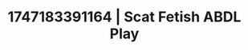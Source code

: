 ---
categories:
- Midnight fantasy
- Nude Olympics
- Flushed skin
- Virtual intimacy
- Cheerleader roleplay
image: /assets/images/1747183391164.jpg
layout: post
seo:
  description: Featured content with high-quality Scat Fetish, ABDL Play. HD images
    available.
  keywords: Scat Fetish, ABDL Play
  og_image: /assets/images/1747183391164.jpg
  schema_type: VisualArtwork
tags:
- ABDL Play
- '#1747183391164'
- Scat Fetish
title: 1747183391164 | Scat Fetish ABDL Play
---